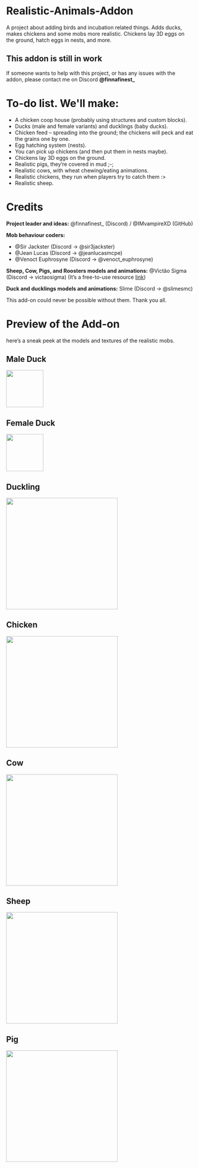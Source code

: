 # Realistic-Animals-Addon
<p>
A project about adding birds and incubation related things. Adds ducks, makes chickens and some mobs more realistic.  
Chickens lay 3D eggs on the ground, hatch eggs in nests, and more.
</p>

<h2>This addon is still in work</h2>
<p>
If someone wants to help with this project, or has any issues with the addon, please contact me on Discord <b>@finnafinest_</b>
</p>

<h1>To-do list. We'll make:</h1>
<ul>
  <li>A chicken coop house (probably using structures and custom blocks).</li>
  <li>Ducks (male and female variants) and ducklings (baby ducks).</li>
  <li>Chicken feed – spreading into the ground; the chickens will peck and eat the grains one by one.</li>
  <li>Egg hatching system (nests).</li>
  <li>You can pick up chickens (and then put them in nests maybe).</li>
  <li>Chickens lay 3D eggs on the ground.</li>
  <li>Realistic pigs, they’re covered in mud ;-;</li>
  <li>Realistic cows, with wheat chewing/eating animations.</li>
  <li>Realistic chickens, they run when players try to catch them :&gt;</li>
  <li>Realistic sheep.</li>
</ul>

<h1>Credits</h1>
<p>
<b>Project leader and ideas:</b>  
@finnafinest_ (Discord) / @IMvampireXD (GitHub)
</p>

<p>
<b>Mob behaviour coders:</b>  
<ul>
  <li>@Sir Jackster (Discord → @sir3jackster)</li>
  <li>@Jean Lucas (Discord → @jeanlucasmcpe)</li>
  <li>@Venoct Euphrosyne (Discord → @venoct_euphrosyne)</li>
</ul>
</p>

<p>
<b>Sheep, Cow, Pigs, and Roosters models and animations:</b>  
@Victão Sigma (Discord → victaosigma)  
(It’s a free-to-use resource <a href="https://discord.com/channels/523663022053392405/1401389263219593350" target="_blank">link</a>)
</p>

<p>
<b>Duck and ducklings models and animations:</b>  
Slime (Discord → @slimesmc)
</p>

<p>
This add-on could never be possible without them. Thank you all.
</p>

<h1>Preview of the Add-on</h1>
<p>
here’s a sneak peek at the models and textures of the realistic mobs.
</p>

<h2>Male Duck</h2>
<p>
<img src="https://cdn.discordapp.com/attachments/1396794001545498666/1396812724519829514/duck9.png" width="100">
</p>

<h2>Female Duck</h2>
<p>
<img src="https://cdn.discordapp.com/attachments/1396794001545498666/1396818167065743491/duck10.png" width="100">
</p>

<h2>Duckling</h2>
<p>
<img src="https://imgur.com/hhmuXvx" width="300">
</p>

<h2>Chicken</h2>
<p>
<img src="https://imgur.com/RnYgEO7" width="300">
</p>

<h2>Cow</h2>
<p>
<img src="https://imgur.com/pfcU8H8" width="300">
</p>

<h2>Sheep</h2>
<p>
<img src="https://imgur.com/uU95NRc" width="300">
</p>

<h2>Pig</h2>
<p>
<img src="https://imgur.com/3w0FPbA" width="300">
</p>
